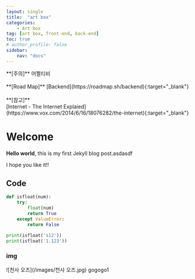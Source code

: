 ```yaml
---
layout: single
title:  "art box"
categories: 
    - Art box
tag: [art box, front-end, back-end]
toc: true
# author_profile: false
sidebar:
    nav: "docs"
---
```


<div class="notice--primary" markdown="1">
**[주의]**  어쩔티비 <br><br>
**[Road Map]** [Backend](https://roadmap.sh/backend){:target="_blank"} <br><br>
**[참고]** <br>
[Internet - The Internet Explaied](https://www.vox.com/2014/6/16/18076282/the-internet){:target="_blank"} <br>

</div>

# Welcome

**Hello world**, this is my first Jekyll blog post.asdasdf

I hope you like it!!

## Code
```python
def isfloat(num):
    try:
        float(num)
        return True
    except ValueError:
        return False

print(isfloat('s12'))
print(isfloat('1.123'))
```

### img
![천사 오즈](/images/천사 오즈.jpg)
gogogo1